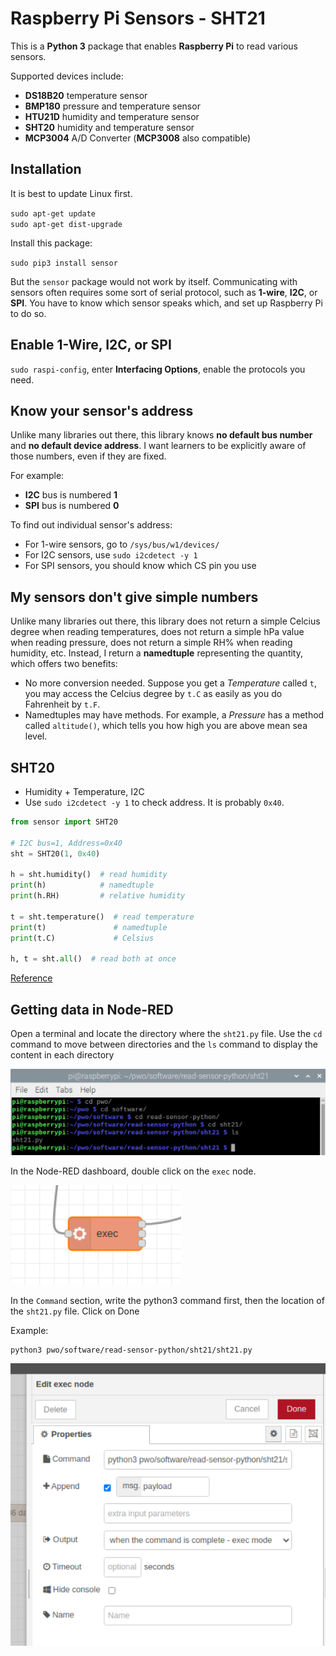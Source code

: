 # Raspberry Pi Sensors - SHT21

This is a **Python 3** package that enables **Raspberry Pi** to read various
sensors.

Supported devices include:
- **DS18B20** temperature sensor
- **BMP180** pressure and temperature sensor
- **HTU21D** humidity and temperature sensor
- **SHT20** humidity and temperature sensor
- **MCP3004** A/D Converter (**MCP3008** also compatible)

## Installation

It is best to update Linux first.

`sudo apt-get update`  
`sudo apt-get dist-upgrade`

Install this package:

`sudo pip3 install sensor`

But the `sensor` package would not work by itself. Communicating with sensors
often requires some sort of serial protocol, such as **1-wire**, **I2C**, or
**SPI**. You have to know which sensor speaks which, and set up Raspberry Pi to
do so.

## Enable 1-Wire, I2C, or SPI

`sudo raspi-config`, enter **Interfacing Options**, enable the protocols you
need.

## Know your sensor's address

Unlike many libraries out there, this library knows **no default bus number**
and **no default device address**. I want learners to be explicitly aware of
those numbers, even if they are fixed.

For example:
- **I2C** bus is numbered **1**
- **SPI** bus is numbered **0**

To find out individual sensor's address:
- For 1-wire sensors, go to `/sys/bus/w1/devices/`
- For I2C sensors, use `sudo i2cdetect -y 1`
- For SPI sensors, you should know which CS pin you use

## My sensors don't give simple numbers

Unlike many libraries out there, this library does not return a simple Celcius
degree when reading temperatures, does not return a simple hPa value when
reading pressure, does not return a simple RH% when reading humidity, etc.
Instead, I return a **namedtuple** representing the quantity, which offers two
benefits:

- No more conversion needed. Suppose you get a *Temperature* called `t`, you may
  access the Celcius degree by `t.C` as easily as you do Fahrenheit by `t.F`.
- Namedtuples may have methods. For example, a *Pressure* has a method called
  `altitude()`, which tells you how high you are above mean sea level.


## SHT20

- Humidity + Temperature, I2C
- Use `sudo i2cdetect -y 1` to check address. It is probably `0x40`.

```python
from sensor import SHT20

# I2C bus=1, Address=0x40
sht = SHT20(1, 0x40)

h = sht.humidity()  # read humidity
print(h)            # namedtuple
print(h.RH)         # relative humidity

t = sht.temperature()  # read temperature
print(t)               # namedtuple
print(t.C)             # Celsius

h, t = sht.all()  # read both at once
```

[Reference](https://github.com/nickoala/sensor)

## Getting data in Node-RED

Open a terminal and locate the directory where the `sht21.py` file.
Use the `cd` command to move between directories and the `ls` command to display the content in each directory


![](./locate_sht21.png)

In the Node-RED dashboard, double click on the `exec` node.

![](./node_exec.png)

In the `Command` section, write the python3 command first, then the location of the `sht21.py` file. Click on Done

Example:

```
python3 pwo/software/read-sensor-python/sht21/sht21.py
```

![](./command.png)

